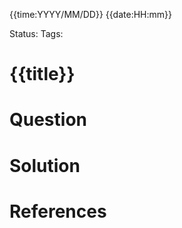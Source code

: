 {{time:YYYY/MM/DD}}
{{date:HH:mm}}

Status:
Tags:
# {{title}}
# Question
# Solution



# References

